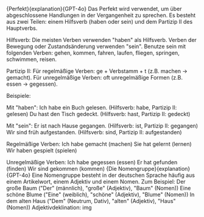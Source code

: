 {Perfekt}{explanation}{GPT-4o}
Das Perfekt wird verwendet, um über abgeschlossene Handlungen in der Vergangenheit zu sprechen. Es besteht aus zwei Teilen: einem Hilfsverb (haben oder sein) und dem Partizip II des Hauptverbs.

Hilfsverb:
Die meisten Verben verwenden "haben" als Hilfsverb. 
Verben der Bewegung oder Zustandsänderung verwenden "sein". Benutze sein mit folgenden Verben: gehen, kommen, fahren, laufen, fliegen, springen, schwimmen, reisen.

Partizip II:
Für regelmäßige Verben: ge + Verbstamm + t (z.B. machen → gemacht). Für unregelmäßige Verben: oft unregelmäßige Formen (z.B. essen → gegessen).

Beispiele:

Mit "haben":
Ich habe ein Buch gelesen. (Hilfsverb: habe, Partizip II: gelesen)
Du hast den Tisch gedeckt. (Hilfsverb: hast, Partizip II: gedeckt)

Mit "sein":
Er ist nach Hause gegangen. (Hilfsverb: ist, Partizip II: gegangen)
Wir sind früh aufgestanden. (Hilfsverb: sind, Partizip II: aufgestanden)

Regelmäßige Verben:
Ich habe gemacht (machen)
Sie hat gelernt (lernen)
Wir haben gespielt (spielen)

Unregelmäßige Verben:
Ich habe gegessen (essen)
Er hat gefunden (finden)
Wir sind gekommen (kommen)
{Die Nomengruppe}{explanation}{GPT-4o}
Eine Nomengruppe besteht in der deutschen Sprache häufig aus einem Artikelwort, einem Adjektiv und einem Nomen. 
Zum Beispiel: 
Der große Baum ("Der" (männlich), "große" (Adjektiv), "Baum" (Nomen))
Eine schöne Blume ("Eine" (weiblich), "schöne" (Adjektiv), "Blume" (Nomen))
In dem alten Haus ("Dem" (Neutrum, Dativ), "alten" (Adjektiv), "Haus" (Nomen))
Adjektivdeklination: img